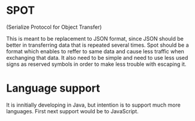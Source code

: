 # SPOT 
(Serialize Protocol for Object Transfer)

This is meant to be replacement to JSON format, since JSON should be better in transferring data that is repeated several times. Spot should be a format which enables to reffer to same data and cause less traffic when exchanging that data. It also need to be simple and need to use less used signs as reserved symbols in order to make less trouble with escaping it.

# Language support

It is innitially developing in Java, but intention is to support much more languages. First next support would be to JavaScript.  

